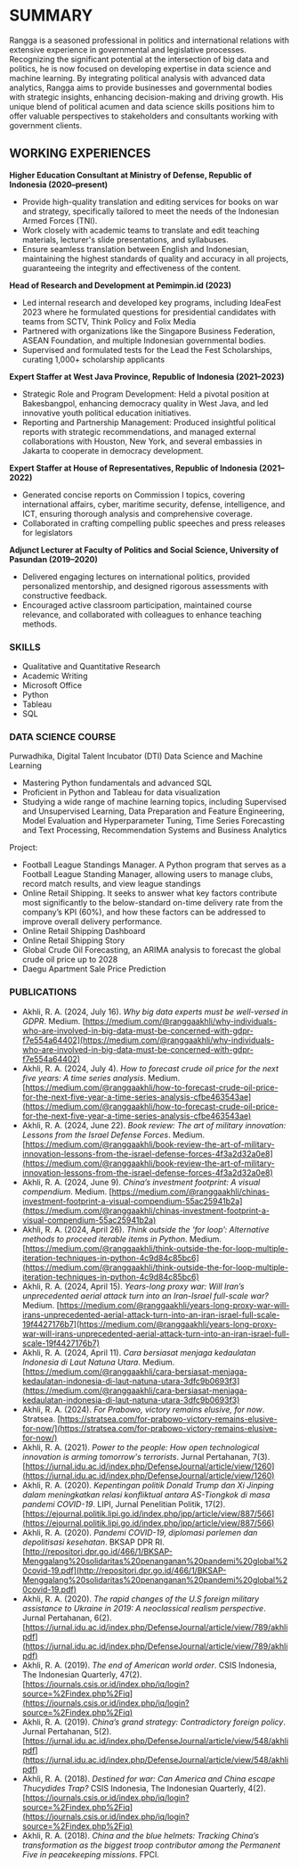 # SUMMARY
Rangga is a seasoned professional in politics and international relations with extensive experience in governmental and legislative processes. Recognizing the significant potential at the intersection of big data and politics, he is now focused on developing expertise in data science and machine learning. By integrating political analysis with advanced data analytics, Rangga aims to provide businesses and governmental bodies with strategic insights, enhancing decision-making and driving growth. His unique blend of political acumen and data science skills positions him to offer valuable perspectives to stakeholders and consultants working with government clients.

## WORKING EXPERIENCES
**Higher Education Consultant at Ministry of Defense, Republic of Indonesia (2020–present)**
- Provide high-quality translation and editing services for books on war and strategy, specifically tailored to meet the needs of the Indonesian Armed Forces (TNI).
- Work closely with academic teams to translate and edit teaching materials, lecturer's slide presentations, and syllabuses.
- Ensure seamless translation between English and Indonesian, maintaining the highest standards of quality and accuracy in all projects, guaranteeing the integrity and effectiveness of the content.


**Head of Research and Development at Pemimpin.id (2023)**
- Led internal research and developed key programs, including IdeaFest 2023 where he formulated questions for presidential candidates with teams from SCTV, Think Policy and Folix Media
- Partnered with organizations like the Singapore Business Federation, ASEAN Foundation, and multiple Indonesian governmental bodies.
- Supervised and formulated tests for the Lead the Fest Scholarships, curating 1,000+ scholarship applicants


**Expert Staffer at West Java Province, Republic of Indonesia (2021–2023)**
- Strategic Role and Program Development: Held a pivotal position at Bakesbangpol, enhancing democracy quality in West Java, and led innovative youth political education initiatives.
- Reporting and Partnership Management: Produced insightful political reports with strategic recommendations, and managed external collaborations with Houston, New York, and several embassies in Jakarta to cooperate in democracy development.


**Expert Staffer at House of Representatives, Republic of Indonesia (2021–2022)**
- Generated concise reports on Commission I topics, covering international affairs, cyber, maritime security, defense, intelligence, and ICT, ensuring thorough analysis and comprehensive coverage.
- Collaborated in crafting compelling public speeches and press releases for legislators


**Adjunct Lecturer at Faculty of Politics and Social Science, University of Pasundan (2019–2020)**
- Delivered engaging lectures on international politics, provided personalized mentorship, and designed rigorous assessments with constructive feedback.
- Encouraged active classroom participation, maintained course relevance, and collaborated with colleagues to enhance teaching
methods.


### SKILLS
- Qualitative and Quantitative Research
- Academic Writing
- Microsoft Office
- Python
- Tableau
- SQL


### DATA SCIENCE COURSE
Purwadhika, Digital Talent Incubator (DTI)
Data Science and Machine Learning
- Mastering Python fundamentals and advanced SQL
- Proficient in Python and Tableau for data visualization
- Studying a wide range of machine learning topics, including Supervised and Unsupervised Learning, Data Preparation and Feature Engineering, Model Evaluation and Hyperparameter Tuning, Time Series Forecasting and Text Processing, Recommendation Systems and Business Analytics

Project:
- Football League Standings Manager. A Python program that serves as a Football League Standing Manager, allowing users to manage clubs, record match results, and view league standings
- Online Retail Shipping. It seeks to answer what key factors contribute most significantly to the below-standard on-time delivery rate from the company’s KPI (60%), and how these factors can be addressed to improve overall delivery performance.
- Online Retail Shipping Dashboard
- Online Retail Shipping Story
- Global Crude Oil Forecasting, an ARIMA analysis to forecast the global crude oil price up to 2028
- Daegu Apartment Sale Price Prediction


### PUBLICATIONS

- Akhli, R. A. (2024, July 16). *Why big data experts must be well-versed in GDPR*. Medium. [https://medium.com/@ranggaakhli/why-individuals-who-are-involved-in-big-data-must-be-concerned-with-gdpr-f7e554a64402](https://medium.com/@ranggaakhli/why-individuals-who-are-involved-in-big-data-must-be-concerned-with-gdpr-f7e554a64402)
- Akhli, R. A. (2024, July 4). *How to forecast crude oil price for the next five years: A time series analysis*. Medium. [https://medium.com/@ranggaakhli/how-to-forecast-crude-oil-price-for-the-next-five-year-a-time-series-analysis-cfbe463543ae](https://medium.com/@ranggaakhli/how-to-forecast-crude-oil-price-for-the-next-five-year-a-time-series-analysis-cfbe463543ae)
- Akhli, R. A. (2024, June 22). *Book review: The art of military innovation: Lessons from the Israel Defense Forces*. Medium. [https://medium.com/@ranggaakhli/book-review-the-art-of-military-innovation-lessons-from-the-israel-defense-forces-4f3a2d32a0e8](https://medium.com/@ranggaakhli/book-review-the-art-of-military-innovation-lessons-from-the-israel-defense-forces-4f3a2d32a0e8)
- Akhli, R. A. (2024, June 9). *China’s investment footprint: A visual compendium*. Medium. [https://medium.com/@ranggaakhli/chinas-investment-footprint-a-visual-compendium-55ac25941b2a](https://medium.com/@ranggaakhli/chinas-investment-footprint-a-visual-compendium-55ac25941b2a)
- Akhli, R. A. (2024, April 26). *Think outside the ‘for loop’: Alternative methods to proceed iterable items in Python*. Medium. [https://medium.com/@ranggaakhli/think-outside-the-for-loop-multiple-iteration-techniques-in-python-4c9d84c85bc6](https://medium.com/@ranggaakhli/think-outside-the-for-loop-multiple-iteration-techniques-in-python-4c9d84c85bc6)
- Akhli, R. A. (2024, April 15). *Years-long proxy war: Will Iran’s unprecedented aerial attack turn into an Iran-Israel full-scale war?* Medium. [https://medium.com/@ranggaakhli/years-long-proxy-war-will-irans-unprecedented-aerial-attack-turn-into-an-iran-israel-full-scale-19f4427176b7](https://medium.com/@ranggaakhli/years-long-proxy-war-will-irans-unprecedented-aerial-attack-turn-into-an-iran-israel-full-scale-19f4427176b7)
- Akhli, R. A. (2024, April 11). *Cara bersiasat menjaga kedaulatan Indonesia di Laut Natuna Utara*. Medium. [https://medium.com/@ranggaakhli/cara-bersiasat-menjaga-kedaulatan-indonesia-di-laut-natuna-utara-3dfc9b0693f3](https://medium.com/@ranggaakhli/cara-bersiasat-menjaga-kedaulatan-indonesia-di-laut-natuna-utara-3dfc9b0693f3)
- Akhli, R. A. (2024). *For Prabowo, victory remains elusive, for now*. Stratsea. [https://stratsea.com/for-prabowo-victory-remains-elusive-for-now/](https://stratsea.com/for-prabowo-victory-remains-elusive-for-now/)
- Akhli, R. A. (2021). *Power to the people: How open technological innovation is arming tomorrow's terrorists*. Jurnal Pertahanan, 7(3). [https://jurnal.idu.ac.id/index.php/DefenseJournal/article/view/1260](https://jurnal.idu.ac.id/index.php/DefenseJournal/article/view/1260)
- Akhli, R. A. (2020). *Kepentingan politik Donald Trump dan Xi Jinping dalam meningkatkan relasi konfliktual antara AS-Tiongkok di masa pandemi COVID-19*. LIPI, Jurnal Penelitian Politik, 17(2). [https://ejournal.politik.lipi.go.id/index.php/jpp/article/view/887/566](https://ejournal.politik.lipi.go.id/index.php/jpp/article/view/887/566)
- Akhli, R. A. (2020). *Pandemi COVID-19, diplomasi parlemen dan depolitisasi kesehatan*. BKSAP DPR RI. [http://repositori.dpr.go.id/466/1/BKSAP-Menggalang%20solidaritas%20penanganan%20pandemi%20global%20covid-19.pdf](http://repositori.dpr.go.id/466/1/BKSAP-Menggalang%20solidaritas%20penanganan%20pandemi%20global%20covid-19.pdf)
- Akhli, R. A. (2020). *The rapid changes of the U.S foreign military assistance to Ukraine in 2019: A neoclassical realism perspective*. Jurnal Pertahanan, 6(2). [https://jurnal.idu.ac.id/index.php/DefenseJournal/article/view/789/akhlipdf](https://jurnal.idu.ac.id/index.php/DefenseJournal/article/view/789/akhlipdf)
- Akhli, R. A. (2019). *The end of American world order*. CSIS Indonesia, The Indonesian Quarterly, 47(2). [https://journals.csis.or.id/index.php/iq/login?source=%2Findex.php%2Fiq](https://journals.csis.or.id/index.php/iq/login?source=%2Findex.php%2Fiq)
- Akhli, R. A. (2019). *China’s grand strategy: Contradictory foreign policy*. Jurnal Pertahanan, 5(2). [https://jurnal.idu.ac.id/index.php/DefenseJournal/article/view/548/akhlipdf](https://jurnal.idu.ac.id/index.php/DefenseJournal/article/view/548/akhlipdf)
- Akhli, R. A. (2018). *Destined for war: Can America and China escape Thucydides Trap?* CSIS Indonesia, The Indonesian Quarterly, 4(2). [https://journals.csis.or.id/index.php/iq/login?source=%2Findex.php%2Fiq](https://journals.csis.or.id/index.php/iq/login?source=%2Findex.php%2Fiq)
- Akhli, R. A. (2018). *China and the blue helmets: Tracking China’s transformation as the biggest troop contributor among the Permanent Five in peacekeeping missions*. FPCI.
